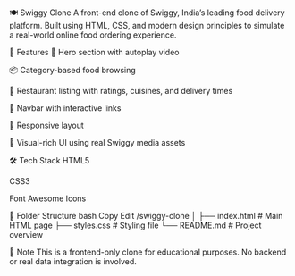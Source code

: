 🍽️ Swiggy Clone
A front-end clone of Swiggy, India’s leading food delivery platform. Built using HTML, CSS, and modern design principles to simulate a real-world online food ordering experience.

🚀 Features
🎥 Hero section with autoplay video

📦 Category-based food browsing

🍕 Restaurant listing with ratings, cuisines, and delivery times

🛒 Navbar with interactive links

📱 Responsive layout

📸 Visual-rich UI using real Swiggy media assets

🛠️ Tech Stack
HTML5

CSS3

Font Awesome Icons

📁 Folder Structure
bash
Copy
Edit
/swiggy-clone
│
├── index.html          # Main HTML page
├── styles.css          # Styling file
└── README.md           # Project overview


📌 Note
This is a frontend-only clone for educational purposes. No backend or real data integration is involved.
